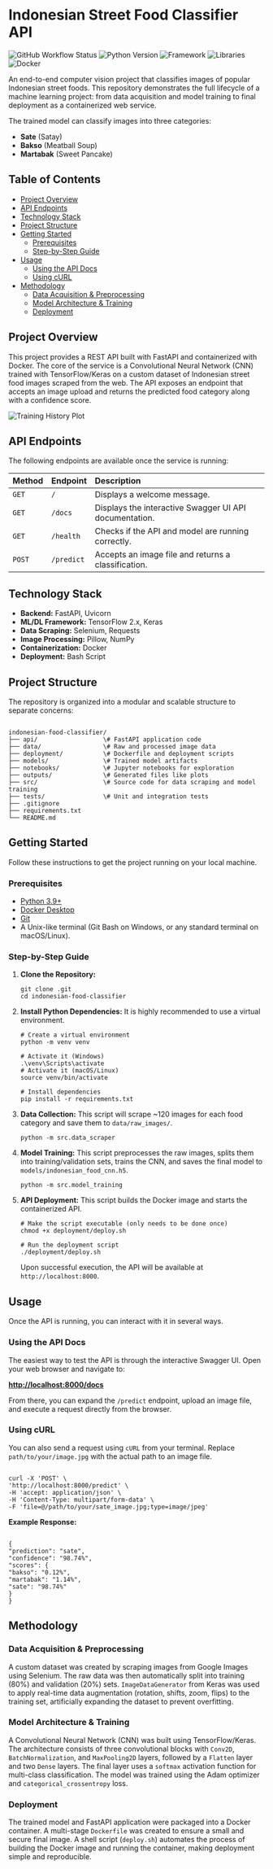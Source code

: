 # Indonesian Street Food Classifier API

![GitHub Workflow Status](https://img.shields.io/badge/build-passing-brightgreen)
![Python Version](https://img.shields.io/badge/python-3.9-blue)
![Framework](https://img.shields.io/badge/framework-FastAPI-009688)
![Libraries](https://img.shields.io/badge/libraries-TensorFlow%20%7C%20Keras-FF6F00)
![Docker](https://img.shields.io/badge/docker-ready-2496ED?logo=docker)

An end-to-end computer vision project that classifies images of popular Indonesian street foods. This repository demonstrates the full lifecycle of a machine learning project: from data acquisition and model training to final deployment as a containerized web service.

The trained model can classify images into three categories:
*   **Sate** (Satay)
*   **Bakso** (Meatball Soup)
*   **Martabak** (Sweet Pancake)

## Table of Contents

- [Project Overview](#project-overview)
- [API Endpoints](#api-endpoints)
- [Technology Stack](#technology-stack)
- [Project Structure](#project-structure)
- [Getting Started](#getting-started)
  - [Prerequisites](#prerequisites)
  - [Step-by-Step Guide](#step-by-step-guide)
- [Usage](#usage)
  - [Using the API Docs](#using-the-api-docs)
  - [Using cURL](#using-curl)
- [Methodology](#methodology)
  - [Data Acquisition & Preprocessing](#data-acquisition--preprocessing)
  - [Model Architecture & Training](#model-architecture--training)
  - [Deployment](#deployment)

## Project Overview

This project provides a REST API built with FastAPI and containerized with Docker. The core of the service is a Convolutional Neural Network (CNN) trained with TensorFlow/Keras on a custom dataset of Indonesian street food images scraped from the web. The API exposes an endpoint that accepts an image upload and returns the predicted food category along with a confidence score.

![Training History Plot](outputs/training_history.png)

## API Endpoints

The following endpoints are available once the service is running:

| Method | Endpoint      | Description                                            |
| :----- | :------------ | :---------------------------------------------------   |
| `GET`  | `/`           | Displays a welcome message.                            |
| `GET`  | `/docs`       | Displays the interactive Swagger UI API documentation. |
| `GET`  | `/health`     | Checks if the API and model are running correctly.     |
| `POST` | `/predict`    | Accepts an image file and returns a classification.    |

## Technology Stack

-   **Backend:** FastAPI, Uvicorn
-   **ML/DL Framework:** TensorFlow 2.x, Keras
-   **Data Scraping:** Selenium, Requests
-   **Image Processing:** Pillow, NumPy
-   **Containerization:** Docker
-   **Deployment:** Bash Script

## Project Structure

The repository is organized into a modular and scalable structure to separate concerns:

```

indonesian-food-classifier/
├── api/                  \# FastAPI application code
├── data/                 \# Raw and processed image data
├── deployment/           \# Dockerfile and deployment scripts
├── models/               \# Trained model artifacts
├── notebooks/            \# Jupyter notebooks for exploration
├── outputs/              \# Generated files like plots
├── src/                  \# Source code for data scraping and model training
├── tests/                \# Unit and integration tests
├── .gitignore
├── requirements.txt
└── README.md

```

## Getting Started

Follow these instructions to get the project running on your local machine.

### Prerequisites

-   [Python 3.9+](https://www.python.org/downloads/)
-   [Docker Desktop](https://www.docker.com/products/docker-desktop/)
-   [Git](https://git-scm.com/downloads/)
-   A Unix-like terminal (Git Bash on Windows, or any standard terminal on macOS/Linux).

### Step-by-Step Guide

1.  **Clone the Repository:**
    ```
    git clone .git
    cd indonesian-food-classifier
    ```

2.  **Install Python Dependencies:**
    It is highly recommended to use a virtual environment.
    ```
    # Create a virtual environment
    python -m venv venv
    
    # Activate it (Windows)
    .\venv\Scripts\activate
    # Activate it (macOS/Linux)
    source venv/bin/activate
    
    # Install dependencies
    pip install -r requirements.txt
    ```

3.  **Data Collection:**
    This script will scrape ~120 images for each food category and save them to `data/raw_images/`.
    ```
    python -m src.data_scraper
    ```

4.  **Model Training:**
    This script preprocesses the raw images, splits them into training/validation sets, trains the CNN, and saves the final model to `models/indonesian_food_cnn.h5`.
    ```
    python -m src.model_training
    ```

5.  **API Deployment:**
    This script builds the Docker image and starts the containerized API.
    ```
    # Make the script executable (only needs to be done once)
    chmod +x deployment/deploy.sh
    
    # Run the deployment script
    ./deployment/deploy.sh
    ```
    Upon successful execution, the API will be available at `http://localhost:8000`.

## Usage

Once the API is running, you can interact with it in several ways.

### Using the API Docs

The easiest way to test the API is through the interactive Swagger UI. Open your web browser and navigate to:

**[http://localhost:8000/docs](http://localhost:8000/docs)**

From there, you can expand the `/predict` endpoint, upload an image file, and execute a request directly from the browser.


### Using cURL

You can also send a request using `cURL` from your terminal. Replace `path/to/your/image.jpg` with the actual path to an image file.

```

curl -X 'POST' \
'http://localhost:8000/predict' \
-H 'accept: application/json' \
-H 'Content-Type: multipart/form-data' \
-F 'file=@/path/to/your/sate_image.jpg;type=image/jpeg'

```

**Example Response:**
```

{
"prediction": "sate",
"confidence": "98.74%",
"scores": {
"bakso": "0.12%",
"martabak": "1.14%",
"sate": "98.74%"
}
}

```

## Methodology

### Data Acquisition & Preprocessing
A custom dataset was created by scraping images from Google Images using Selenium. The raw data was then automatically split into training (80%) and validation (20%) sets. `ImageDataGenerator` from Keras was used to apply real-time data augmentation (rotation, shifts, zoom, flips) to the training set, artificially expanding the dataset to prevent overfitting.

### Model Architecture & Training
A Convolutional Neural Network (CNN) was built using TensorFlow/Keras. The architecture consists of three convolutional blocks with `Conv2D`, `BatchNormalization`, and `MaxPooling2D` layers, followed by a `Flatten` layer and two `Dense` layers. The final layer uses a `softmax` activation function for multi-class classification. The model was trained using the Adam optimizer and `categorical_crossentropy` loss.

### Deployment
The trained model and FastAPI application were packaged into a Docker container. A multi-stage `Dockerfile` was created to ensure a small and secure final image. A shell script (`deploy.sh`) automates the process of building the Docker image and running the container, making deployment simple and reproducible.

```

